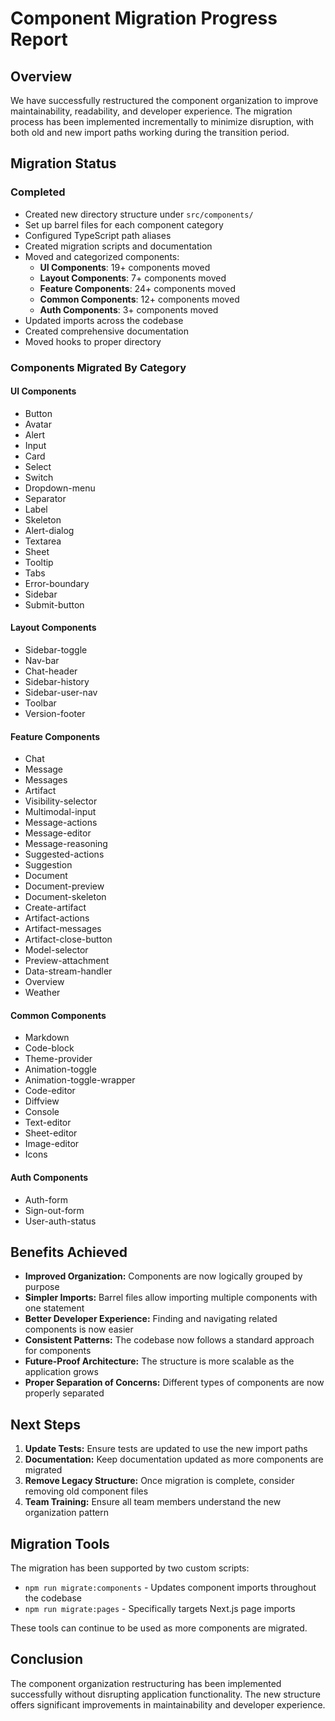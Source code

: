 # Component Migration Progress Report

## Overview

We have successfully restructured the component organization to improve maintainability, readability, and developer experience. The migration process has been implemented incrementally to minimize disruption, with both old and new import paths working during the transition period.

## Migration Status

### Completed

- Created new directory structure under `src/components/`
- Set up barrel files for each component category 
- Configured TypeScript path aliases
- Created migration scripts and documentation
- Moved and categorized components:
  - **UI Components**: 19+ components moved
  - **Layout Components**: 7+ components moved
  - **Feature Components**: 24+ components moved
  - **Common Components**: 12+ components moved
  - **Auth Components**: 3+ components moved
- Updated imports across the codebase
- Created comprehensive documentation
- Moved hooks to proper directory

### Components Migrated By Category

#### UI Components
- Button
- Avatar
- Alert
- Input
- Card
- Select
- Switch
- Dropdown-menu
- Separator
- Label
- Skeleton
- Alert-dialog
- Textarea
- Sheet
- Tooltip
- Tabs
- Error-boundary
- Sidebar
- Submit-button

#### Layout Components
- Sidebar-toggle
- Nav-bar
- Chat-header
- Sidebar-history
- Sidebar-user-nav
- Toolbar
- Version-footer

#### Feature Components
- Chat
- Message
- Messages
- Artifact
- Visibility-selector
- Multimodal-input
- Message-actions
- Message-editor
- Message-reasoning
- Suggested-actions
- Suggestion
- Document
- Document-preview
- Document-skeleton
- Create-artifact
- Artifact-actions
- Artifact-messages
- Artifact-close-button
- Model-selector
- Preview-attachment
- Data-stream-handler
- Overview
- Weather

#### Common Components
- Markdown
- Code-block
- Theme-provider
- Animation-toggle
- Animation-toggle-wrapper
- Code-editor
- Diffview
- Console
- Text-editor
- Sheet-editor
- Image-editor
- Icons

#### Auth Components
- Auth-form
- Sign-out-form
- User-auth-status

## Benefits Achieved

- **Improved Organization:** Components are now logically grouped by purpose
- **Simpler Imports:** Barrel files allow importing multiple components with one statement
- **Better Developer Experience:** Finding and navigating related components is now easier
- **Consistent Patterns:** The codebase now follows a standard approach for components
- **Future-Proof Architecture:** The structure is more scalable as the application grows
- **Proper Separation of Concerns:** Different types of components are now properly separated

## Next Steps

1. **Update Tests:** Ensure tests are updated to use the new import paths
2. **Documentation:** Keep documentation updated as more components are migrated
3. **Remove Legacy Structure:** Once migration is complete, consider removing old component files
4. **Team Training:** Ensure all team members understand the new organization pattern

## Migration Tools

The migration has been supported by two custom scripts:

- `npm run migrate:components` - Updates component imports throughout the codebase
- `npm run migrate:pages` - Specifically targets Next.js page imports

These tools can continue to be used as more components are migrated.

## Conclusion

The component organization restructuring has been implemented successfully without disrupting application functionality. The new structure offers significant improvements in maintainability and developer experience. 
